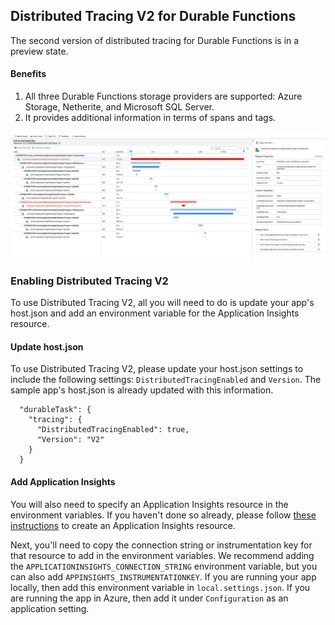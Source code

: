 ## Distributed Tracing V2 for Durable Functions

The second version of distributed tracing for Durable Functions is in a preview state.

#### Benefits
1. All three Durable Functions storage providers are supported: Azure Storage, Netherite, and Microsoft SQL Server.
2. It provides additional information in terms of spans and tags.

![Trace](../images/TraceWithProperties.png)

### Enabling Distributed Tracing V2
To use Distributed Tracing V2, all you will need to do is update your app's host.json and add an environment variable for the Application Insights resource.

#### Update host.json
To use Distributed Tracing V2, please update your host.json settings to include the following settings: `DistributedTracingEnabled` and `Version`. The sample app's host.json is already updated with this information.

```
  "durableTask": {
    "tracing": {
      "DistributedTracingEnabled": true,
      "Version": "V2"
    }
  }
```

#### Add Application Insights
You will also need to specify an Application Insights resource in the environment variables. If you haven't done so already, please follow [these instructions](https://learn.microsoft.com/en-us/azure/azure-monitor/app/create-workspace-resource#copy-the-connection-string) to create an Application Insights resource.

Next, you'll need to copy the connection string or instrumentation key for that resource to add in the environment variables. We recommend adding the `APPLICATIONINSIGHTS_CONNECTION_STRING` environment variable, but you can also add `APPINSIGHTS_INSTRUMENTATIONKEY`. If you are running your app locally, then add this environment variable in `local.settings.json`. If you are running the app in Azure, then add it under `Configuration` as an application setting.
